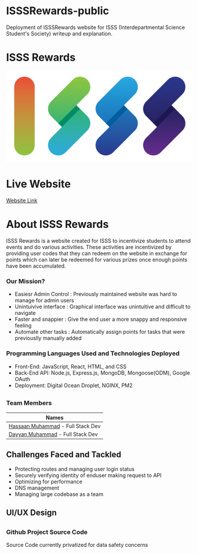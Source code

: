 # ISSSRewards-public
Deployment of ISSSRewards website for ISSS (Interdepartmental Science Student's Society) writeup and explanation.

# ISSS Rewards
![logo2round](https://github.com/hassaannnn/ISSSRewards-public/blob/e469a9d40270df3717cd7fbf3a66a34392aafdf9/logo.png)

# Live Website
[Website Link](https://www.isssrewards.com/)

# About ISSS Rewards
ISSS Rewards is a website created for ISSS to incentivize students to attend events and do various activities. These activities are incentivized by providing user codes that they can redeem on the website in exchange for points which can later be redeemed for various prizes once enough points have been accumulated.

### Our Mission?
- Easiesr Admin Control : Previously maintained website was hard to manage for admin users
- Unintuivive interface : Graphical interface was unintuitive and difficult to navigate
- Faster and snappier : Give the end user a more snappy and responsive feeling
- Automate other tasks : Automatically assign points for tasks that were previouslly manually added


### Programming Languages Used and Technologies Deployed
- Front-End: JavaScript, React, HTML, and CSS 
- Back-End API: Node.js, Express.js, MongoDB, Mongoose(ODM), Google OAuth
- Deployment: Digital Ocean Droplet, NGINX, PM2

##
### Team Members

| Names | 
| --- |
| [Hassaan Muhammad](https://github.com/hassaannnn) - Full Stack Dev |
| [Dayyan Muhammad](https://github.com/DaY-w) - Full Stack Dev |


## Challenges Faced and Tackled
- Protecting routes and managing user login status
- Securely verifying identity of enduser making request to API
- Optimizing for performance
- DNS management
- Managing large codebase as a team

## UI/UX Design






##
### Github Project Source Code
Source Code currently privatized for data safety concerns
